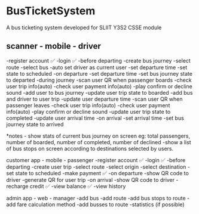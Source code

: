 # BusTicketSystem
A bus ticketing system developed for SLIIT Y3S2 CSSE module

## scanner - mobile - driver
-register account ✅
-login ✅
-before departing
    -create bus journey
        -select route
        -select bus
        -auto set driver as current user
        -set departure time
        -set state to scheduled
-on departure
    -set departure time
    -set bus journey state to departed
-during journey
    -scan user QR when passenger boards
        -check user trip info(auto) 
        -check user payment info(auto)
        -play confirm or decline sound
        -add user to bus journey
        -update user trip state to boarded
        -add bus and driver to user trip
        -update user departure time
    -scan user QR when passenger leaves
        -check user trip info(auto)
        -check user payment info(auto)
        -play confirm or decline sound
        -update user trip state to completed
        -update user arrival time
-on arrival
    -set arrival time
    -set bus journey state to arrived

*notes - show stats of current bus journey on screen
eg: total passengers, number of boarded, number of completed, number of declined
    -show a list of bus stops on screen according to destinations selected by users.


customer app - mobile - passenger
-register account ✅
-login ✅
-before departing
    -create user trip
        -select route
        -select origin
        -select destination
        -set state to scheduled
        -make payment ✅
-on departure
    -show QR code to driver
        -generate QR for user trip
-on arrival
    -show QR code to driver
-recharge credit ✅
-view balance ✅
-view history

admin app - web - manager
-add bus
-add route
-add bus stops to route
-add fare calculation method
-add busses to route
-statistics (if possible)